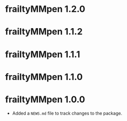 # frailtyMMpen 1.2.0

# frailtyMMpen 1.1.2

# frailtyMMpen 1.1.1

# frailtyMMpen 1.1.0

# frailtyMMpen 1.0.0

* Added a `NEWS.md` file to track changes to the package.
